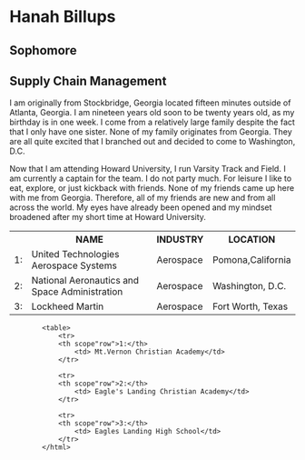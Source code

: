 <!DOCTYPE html>
<html>
	<h1> Hanah Billups </h1>
	<h2> Sophomore</h2>
	<h2> Supply Chain Management </h2>
		<p> I am originally from Stockbridge, Georgia located fifteen minutes outside of Atlanta, Georgia. I am nineteen years old soon to be twenty years old, as my birthday is in one week. I come from a relatively large family despite the fact that I only have one sister. None of my family originates from Georgia. They are all quite excited that I branched out and decided to come to Washington, D.C. </p>
		<p> Now that I am attending Howard University, I run Varsity Track and Field. I am currently a captain for the team. I do not party much. For leisure I like to eat, explore, or just kickback with friends. None of my friends came up here with me from Georgia. Therefore, all of my friends are new and from all across the world. My eyes have already been opened and my mindset broadened after my short time at Howard University. </p>
			<table>
				<tr>
					<th></th>
					<th>NAME</th>
					<th>INDUSTRY</th>
					<th>LOCATION</th>
				</tr>
				<tr>
					<td>1:</td>
					<td>United Technologies Aerospace Systems</td>
					<td>Aerospace</td>
					<td>Pomona,California</td>
				</tr>
				<tr>
					<td>2:</td> 
					<td>National Aeronautics and Space Administration</td>
					<td>Aerospace</td>
					<td>Washington, D.C.</td>
				</tr>
				<tr>
					<td>3:</td>
					<td>Lockheed Martin</td>
					<td>Aerospace</td>
					<td>Fort Worth, Texas</td>
				</tr>
			</table>

			


			<table>
				<tr>
				<th scope"row">1:</th>
					<td> Mt.Vernon Christian Academy</td>
				</tr>

				<tr>
				<th scope"row">2:</th>
					<td> Eagle's Landing Christian Academy</td>
				</tr>

				<tr>
				<th scope"row">3:</th>
					<td> Eagles Landing High School</td>
				</tr>
			</html>
			
